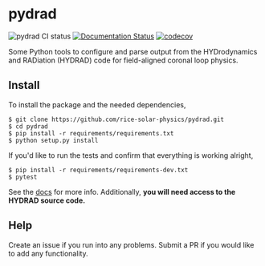 # pydrad

![pydrad CI status](https://github.com/rice-solar-physics/pydrad/workflows/Test/badge.svg)
[![Documentation Status](https://readthedocs.org/projects/pydrad/badge/?version=latest)](https://pydrad.readthedocs.io/en/latest/?badge=latest)
[![codecov](https://codecov.io/gh/rice-solar-physics/pydrad/branch/master/graph/badge.svg)](https://codecov.io/gh/rice-solar-physics/pydrad)

Some Python tools to configure and parse output from the HYDrodynamics and RADiation (HYDRAD) code for field-aligned coronal loop physics.

## Install

To install the package and the needed dependencies,
```shell
$ git clone https://github.com/rice-solar-physics/pydrad.git
$ cd pydrad
$ pip install -r requirements/requirements.txt
$ python setup.py install
```

If you'd like to run the tests and confirm that everything is working alright,
```shell
$ pip install -r requirements/requirements-dev.txt
$ pytest
```

See the [docs](https://rice-solar-physics.github.io/pydrad/) for more info. Additionally, **you will need access to the HYDRAD source code.**

## Help
Create an issue if you run into any problems. Submit a PR if you would like to add any functionality.
